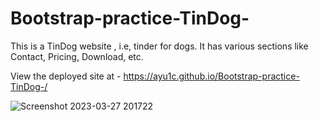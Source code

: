 # Bootstrap-practice-TinDog-


This is a TinDog website , i.e, tinder for dogs.
It has various sections like Contact, Pricing, Download, etc.

View the deployed site at - https://ayu1c.github.io/Bootstrap-practice-TinDog-/


![Screenshot 2023-03-27 201722](https://user-images.githubusercontent.com/102305307/227976829-addcfc49-3992-4e40-b26c-4a7ab1a794a3.png)
